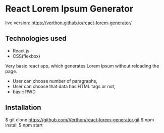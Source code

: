 # React Lorem Ipsum Generator

live version: https://verthon.github.io/react-lorem-generator/

## Technologies used

- React.js
- CSS(flexbox)

Very basic react app, which generates Lorem Ipsum without reloading the page.

- User can choose number of paragraphs,
- User can choose that data has HTML tags or not,
- basic RWD

## Installation

$ git clone https://github.com/Verthon/react-lorem-generator.git
$ npm install
$ npm start
 